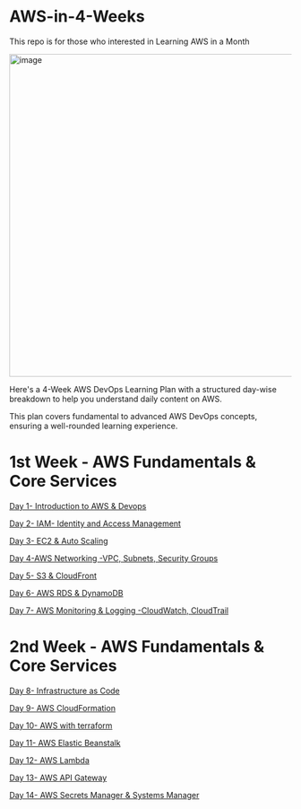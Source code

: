 # AWS-in-4-Weeks
This repo is for those who interested in Learning AWS in a Month


<img width="575" alt="image" src="https://github.com/user-attachments/assets/350e79de-c103-4d75-b806-042a4566c54a" />


Here's a 4-Week AWS DevOps Learning Plan with a structured day-wise breakdown to help you understand daily content on AWS. 

This plan covers fundamental to advanced AWS DevOps concepts, ensuring a well-rounded learning experience.

# 1st Week - AWS Fundamentals & Core Services

[Day 1- Introduction to AWS & Devops](https://medium.com/@devopsdiariesinfo/day-1-aws-devops-introduction-8728a6b447cc)

[Day 2- IAM- Identity and Access Management](https://medium.com/@devopsdiariesinfo/iam-identity-access-management-e5841c9c86ae)

[Day 3- EC2 & Auto Scaling](https://medium.com/@devopsdiariesinfo/amazon-ec2-auto-scaling-1d3f7ceab9b9)

[Day 4-AWS Networking -VPC, Subnets, Security Groups](https://medium.com/@devopsdiariesinfo/aws-networking-4c01f4590a06)

[Day 5- S3 & CloudFront](https://medium.com/@devopsdiariesinfo/s3-cloudfront-5a1dabf7359f)

[Day 6- AWS RDS & DynamoDB](https://medium.com/@devopsdiariesinfo/aws-rds-and-dynamodb-175aab03abe3)

[Day 7- AWS Monitoring & Logging -CloudWatch, CloudTrail](https://medium.com/@devopsdiariesinfo/aws-monitoring-logging-bcec11593319)

# 2nd Week - AWS Fundamentals & Core Services

[Day 8- Infrastructure as Code](https://medium.com/@devopsdiariesinfo/introduction-to-infrastructure-as-code-iac-83cd36c92a53)

[Day 9- AWS CloudFormation](https://medium.com/@devopsdiariesinfo/aws-cloudformation-c617297e66c3)

[Day 10- AWS with terraform](https://medium.com/@devopsdiariesinfo/terraform-on-aws-56a5ea3f2639)

[Day 11- AWS Elastic Beanstalk](https://medium.com/@devopsdiariesinfo/aws-elastic-beanstalk-a70130a9ea77)

[Day 12- AWS Lambda](https://medium.com/@devopsdiariesinfo/4-week-aws-devops-learning-plan-day-12-e18d105e3d25)

[Day 13- AWS API Gateway](https://medium.com/@devopsdiariesinfo/aws-api-gateway-6c8cfe7befba)

[Day 14- AWS Secrets Manager & Systems Manager](https://medium.com/@devopsdiariesinfo/aws-secrets-manager-systems-manager-38f427e0ebe9)




